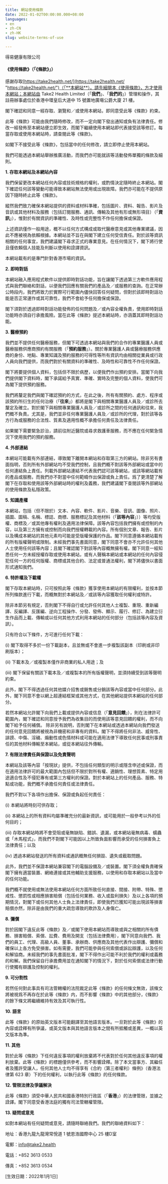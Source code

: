 ```yaml
---
title: 網站使用條款
date: 2022-01-02T00:00:00.000+08:00
languages:
- en
- zh-CN
- zh-HK
slug: website-terms-of-use

---
```

得易健康有限公司

#### **《使用條款》（「《條款》」）**

感謝存取[https://take2health.net/](https://take2health.net/ "https://take2health.net/")（「**本網站**）。請先細閱本《使用條款》，方才使用本網站；本網站由 Take2 Health Limited（「**我們**」、「**我們的**」）管理和操作，其註冊辦事處位於香港中環皇后大道中 15 號置地廣塲公爵大廈 21 樓。

閣下確認和同意一經存取、瀏覽和／或使用本網站，即同意受此等《條款》約束。

此等《條款》可能由我們隨時修改，而不一定向閣下發出通知或負有法律責任。修改一經發佈至本網站便立即生效，而閣下繼續使用本網站即代表接受該等修訂。每當存取或使用本網站時，請查閱此等《條款》。

如閣下不接受此等《條款》，包括當中的任何修改，請立即停止使用本網站。

我們可能透過本網站舉辦推廣活動，而我們亦可能就該等活動發佈單獨的條款及細則。

**1. 存取本網站及本網站內容**

我們保留更改本網站任何內容或技術規格的權利，或酌情決定隨時終止本網站。閣下確認任何該等變動可能導致本網站無法使用或出現故障。我們亦可能在不提供原因下隨時終止此等《條款》。

縱然我們致力確保本網站提供的資料或材料準確，包括圖片、資料、報告、影片及音訊或其他材料及服務（包括訂閱服務、通訊、傳輸及其他有形或無形項目）（「**資訊**」），惟對於有關資訊的準確性、及時性或完整性不作任何擔保或保證。

上述資訊僅作一般用途，概不以任何方式構成或取代醫療意見或其他專業建議，因此不應被視為依賴根據。本網站並不旨在與閣下建立任何受信責任。對於該等資訊相關的任何事宜，我們建議閣下尋求正式的專業意見。在任何情況下，閣下將行使且僅依賴個人技能及判斷以使用和詮譯資訊。

本網站載有的是專門針對香港市場的資訊。

**2. 即時對話**

本網站融入應用程式軟件以提供即時對話功能，旨在讓閣下透過第三方軟件應用程式與我們聯絡和對話，以便我們回應有關我們的產品及／或服務的查詢。在正常辦公時段内，我們將致力於實際可行範圍內儘快回答任何疑問，但對於該即時對話功能是否正常運作或其可靠性，我們不會給予任何擔保或保證。

閣下須對於透過即時對話功能發佈的任何問題及／或內容全權負責，使用即時對話功能時亦須自行承擔風險。當在此等《條款》提述本網站時，亦涵蓋其即時對話功能。

**3. 醫療預約**

我們並不提供任何醫療服務，但閣下可透過本網站與我們的合作的專業醫護人員或醫療服務供應商預約有關服務（「**預約服務**」）。關於專業醫護人員或醫療服務供應商的身份、地點、專業知識及預約服務的可得性等所有資訊均由相關從業員或行政人員向我們提供，而我們對於有關資料的準確性、及時性和可靠性不作任何保證。

閣下將要提供個人資料，包括但不限於病歷，以便我們作出預約安排。當閣下向我們提供閣下資料時，閣下承諾給予真實、準確、實時及完整的個人資料，使我們可為閣下提供預約服務。

我們將釐定我們與閣下確認預約的方式，在此之後，所有有關預約、處方、程序或該預約所衍生的任何治療（「**往來**」）都將是閣下與相關專業醫護人員及／或診所去釐定及確立。對於閣下與相關專業醫護人員及／或診所之間的任何通訊和往來，我們概不負責。尤其是，我們並非任何專業醫護人員及／或診所的代理，對於該等各方行為或服務的合法性、質素及適用性概不承擔任何責任及法律責任。

如果閣下需要緊急診治，請前往附近醫院或尋求救護車服務，而不應在任何緊急情況下使用我們的預約服務。

**4. 外部連結**

本網站可能載有外部連結，導致閣下離開本網站和存取第三方的網站。除非另有書面指明，否則所有外部網站均不受我們控制，且我們概不對該等外部網站或當中的任何連結負上責任。列載外部網站連結不代表我們認可該等網站，或該等網站載有的產品或服務，而我們亦不對當中任何範疇作出保證或負上責任。爲了更清楚了解閣下在存取和使用該等外部網站時的權利及義務，我們建議閣下查閱該等外部網站的使用條款及私隱政策。

**5. 知識產權**

本網站，包括（但不限於）文本、內容、軟件、影片、音樂、音訊、圖像、照片、插圖、圖稿、名稱、標誌、商標、服務標記及其他材料（「**該等內容**」））等均受版權、商標及／或其他專有權利及適用法律保障。該等內容包括我們擁有或控制的內容，以及第三方擁有或控制而向我們授權轉載的內容。所有個別文章、報告、影片以及構成本網站的其他元素均可能是受版權保護的作品。閣下同意遵循本網站載有的所有版權聲明或限制。未經我們事先書面同意，閣下同意不會亦不允許任何其他人士使用任何該等內容；且閣下確認閣下對該等內容概無擁有權。閣下同意一經知悉任何一方未經授權存取或使用本網站，或有人聲稱本網站或本網站的任何內容侵犯任何一方的任何版權、商標或其他合約、法定或普通法權利，閣下將儘快以書面形式通知我們。

**6. 特許權及下載權**

閣下存取本網站時，只可按照此等《條款》獲享使用本網站的有限權利，並按本節所列條款進行下載，而概無對於本網站及／或該等內容獲取任何權利或特許。

除非本節另有規定，否則閣下不得自行或允許任何其他人士複製、重現、重新編譯、反編譯、反匯編、逆向工程操作、分發、發佈、顯示、履行、修訂、為建立衍生作品而上載、傳輸或以任何其他方式利用本網站的任何部分（包括該等內容及資訊）。

只有符合以下條件，方可進行任何下載：

(i) 閣下取得不多於一份下載副本，且並無或不會進一步複製該副本（印刷或非印刷版本）；

(ii) 下載本及／或複製本僅作非商業的私人用途；及

(iii) 閣下保留有關該下載本及／或複製本的所有版權聲明，並須持續受到該等聲明約束。

此外，閣下不得透過任何其他媒介招售或銷售或分銷該等內容或當中任何部分。此外，閣下同意不會以網上超連結框架或其他方式，在其他網站提供本網站的任何部分。

若然本網站允許閣下向我們上載或提供內容或信息（「**意見回饋**」），則在法律許可範圍內，閣下確認和同意授予我們為收集目的而使用該等意見回饋的權利，而不向閣下給予任何補償。 除非另有說明，否則閣下在本網站或透過本網站向我們發送的任何意見回饋將被視為非機密和非專有的資料。閣下不得將任何非法、威脅性、誹謗、中傷、淫穢、煽動性或色情材料或可能在適用法律下導致任何民事或刑事責任的其他材料傳輸至本網站，或從本網站往外傳輸。

**7. 有限法律責任與保證以及免責聲明**

本網站及該等內容「按現狀」提供，不包括任何類型的明示或隱含申述或保證，而在適用法律許可的最大範圍內包括但不限於對所有權、適銷性、理想質素、特定用途適合性及不侵犯專有或第三方權利的保證。對於本網站上的任何產品、服務、特點或功能，我們概不承擔任何責任或法律責任。

我們不對以下各項作出擔保、保證或負起任何責任：

(i) 本網站將時刻可供存取；

(ii) 本網站上的所有資料均屬準確充分的最新資訊，或可能用於一般參考以外的任何目的；

(iii) 存取本網站時將不會受阻或毫無缺陷、錯誤、遺漏，或本網站毫無病毒、蠕蟲或「木馬程式」，而我們不對閣下可能因以上所致負面影響而承受的任何損害負上法律責任；以及

(iv) 透過本網站發送的所有資料或通訊概無任何損毀、遺失或截取問題。

此外，我們並不保證本網站兼容閣下的電腦設備及／或裝置。閣下須全權負責確保閣下擁有適當裝置、網絡連接或其他輔助支援服務，以使用和存取本網站以及當中的任何功能。

我們概不就使用或無法使用本網站任何方面所致任何直接、間接、附帶、特殊、懲戒性、懲罰性或相應損害賠償（包括任何業務、收入或盈利損失）及以上各項的預期情況，對閣下或任何其他人士負上法律責任，即使我們已獲知可能出現該等損害賠償亦然，除非是由我們的重大疏忽導致的欺詐及人身傷亡。

**8. 彌償**

對於因閣下違反此等《條款》及／或閣下使用本網站而導致或與之相關的所有債務、損害賠償、索償、訟費、費用及開支（包括法律費用），閣下同意向我們、我們的員工、代理、高級人員、董事、承辦商、供應商及其他代表作出辯護、彌償和確保以上各方免受損害。如有需要，我們可能參與任何索償或訴訟辯護，以及任何和解協商。未經我們的事先書面批准，閣下不得作出可能不利於我們的權利或義務的和解。我們保留自行承擔費用並在通知閣下的情況下，對於任何索償或法律行動行使獨有辯護及控制的權利。

**9. 可分割性**

若然任何對此事具有司法管轄權的法院裁定此等《條款》的任何條文無效，該條文將被視爲不再存在於此等《條款》内，而不影響《條款》中的其他部分，《條款》的餘下條文將繼續維持有效及其可執行性。

**10. 語言**

此等《條款》的原始英文版本可能翻譯至其他語言版本。一旦對於此等《條款》的內容或詮釋有所爭議，或英文版本與其他語言版本之間有所抵觸或差異，一概以英文版本為準。

**11. 其他**

對於此等《條款》下任何違反事項的權利放棄將不代表對於任何其他違反事項的權利放棄。此等《條款》的標題僅供參考，而不影響詮釋。除了本文當事方、其繼任者及獲許受讓人，任何其他人士均不得享有《合約（第三者權利）條例》（香港法律第 623 章）下的任何權利，以執行此等《條款》的任何條款。

**12. 管限法律及爭議解決**

此等《條款》須受中華人民共和國香港特別行政區（「**香港**」）的法律管限，並據之詮譯。閣下同意受香港法庭的獨有司法管轄權管限。

**13. 疑問或意見**

如對本網站有任何疑問或意見，請隨時聯絡我們。我們的聯絡資料如下：

地址：香港九龍九龍灣常悅道 1 號恩浩國際中心 25 樓D室

電郵：info@take2.health

電話：+852 3613 0533

傳真：+852 3613 0534

\[生效日期：2022年1月1日\]